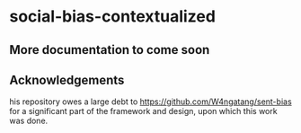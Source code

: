 # social-bias-contextualized

## More documentation to come soon

## Acknowledgements
his repository owes a large debt to https://github.com/W4ngatang/sent-bias for a significant part of the framework and design, upon which this work was done.
